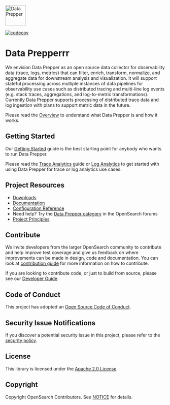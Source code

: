 <img src="https://raw.githubusercontent.com/opensearch-project/data-prepper/main/docs/images/DataPrepper_auto.svg" height="64px" alt="Data Prepper">

[![codecov](https://codecov.io/gh/opensearch-project/data-prepper/branch/main/graph/badge.svg?token=IS7GOIY622)](https://codecov.io/gh/opensearch-project/data-prepper)
# Data Prepperrr

We envision Data Prepper as an open source data collector for observability data (trace, logs, metrics) that can filter, enrich, transform, normalize, and aggregate data for downstream analysis and visualization. It will support stateful processing across multiple instances of data pipelines for observability use cases such as distributed tracing and multi-line log events (e.g. stack traces, aggregations, and log-to-metric transformations). Currently Data Prepper supports processing of distributed trace data and log ingestion with plans to support metric data in the future. 

Please read the [Overview](docs/overview.md) to understand what Data Prepper is and how it works.

## Getting Started

Our [Getting Started](docs/getting_started.md) guide is the best starting point for anybody who wants to run Data Prepper.

Please read the [Trace Analytics](docs/trace_analytics.md) guide or [Log Analytics](docs/log_analytics.md) to get started with using Data Prepper for trace or log analytics use cases.

## Project Resources

* [Downloads](https://opensearch.org/downloads.html)
* [Documentation](https://opensearch.org/docs/latest/clients/data-prepper/index/)
* [Configuration Reference](https://opensearch.org/docs/latest/clients/data-prepper/data-prepper-reference/)
* Need help? Try the [Data Prepper category](https://discuss.opendistrocommunity.dev/c/data-prepper/61) in the OpenSearch forums
* [Project Principles](https://opensearch.org/#principles)

## Contribute

We invite developers from the larger OpenSearch community to contribute and help improve test coverage and give us feedback on where improvements can be made in design, code and documentation. You can look at [contribution guide](CONTRIBUTING.md) for more information on how to contribute.

If you are looking to contribute code, or just to build from source, please see our [Developer Guide](docs/developer_guide.md).

## Code of Conduct

This project has adopted an [Open Source Code of Conduct](CODE_OF_CONDUCT.md).

## Security Issue Notifications

If you discover a potential security issue in this project, please refer to the [security policy](https://github.com/opensearch-project/data-prepper/security/policy).

## License

This library is licensed under the [Apache 2.0 License](LICENSE)

## Copyright

Copyright OpenSearch Contributors. See [NOTICE](NOTICE) for details.
